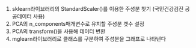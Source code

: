 1. sklearn라이브러리의 StandardScaler()를 이용한 주성분 찾기
   (국민건강검진 공공데이터 사용)
2. PCA의 n_components매개변수로 유지할 주성분 갯수 설정
3. PCA의 transform()을 사용해 데이터 변환
4. mglearn라이브러리로 클래스를 구분하여 주성분을 그래프로 나타낸다
